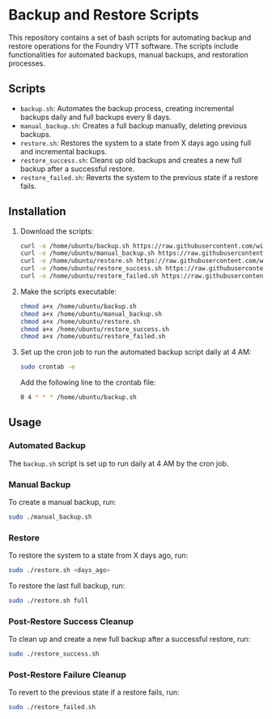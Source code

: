 # Backup and Restore Scripts

This repository contains a set of bash scripts for automating backup and restore operations for the Foundry VTT software. The scripts include functionalities for automated backups, manual backups, and restoration processes.

## Scripts

- `backup.sh`: Automates the backup process, creating incremental backups daily and full backups every 8 days.
- `manual_backup.sh`: Creates a full backup manually, deleting previous backups.
- `restore.sh`: Restores the system to a state from X days ago using full and incremental backups.
- `restore_success.sh`: Cleans up old backups and creates a new full backup after a successful restore.
- `restore_failed.sh`: Reverts the system to the previous state if a restore fails.

## Installation

1. Download the scripts:
    ```sh
    curl -o /home/ubuntu/backup.sh https://raw.githubusercontent.com/will-the-drifter/foundryvtt-backup-scripts/main/backup.sh
    curl -o /home/ubuntu/manual_backup.sh https://raw.githubusercontent.com/will-the-drifter/foundryvtt-backup-scripts/main/manual_backup.sh
    curl -o /home/ubuntu/restore.sh https://raw.githubusercontent.com/will-the-drifter/foundryvtt-backup-scripts/main/restore.sh
    curl -o /home/ubuntu/restore_success.sh https://raw.githubusercontent.com/will-the-drifter/foundryvtt-backup-scripts/main/restore_success.sh
    curl -o /home/ubuntu/restore_failed.sh https://raw.githubusercontent.com/will-the-drifter/foundryvtt-backup-scripts/main/restore_failed.sh
    ```

2. Make the scripts executable:
    ```sh
    chmod a+x /home/ubuntu/backup.sh
    chmod a+x /home/ubuntu/manual_backup.sh
    chmod a+x /home/ubuntu/restore.sh
    chmod a+x /home/ubuntu/restore_success.sh
    chmod a+x /home/ubuntu/restore_failed.sh
    ```

3. Set up the cron job to run the automated backup script daily at 4 AM:
    ```sh
    sudo crontab -e
    ```

    Add the following line to the crontab file:
    ```sh
    0 4 * * * /home/ubuntu/backup.sh
    ```

## Usage

### Automated Backup

The `backup.sh` script is set up to run daily at 4 AM by the cron job.

### Manual Backup

To create a manual backup, run:
```sh
sudo ./manual_backup.sh
```

### Restore
To restore the system to a state from X days ago, run:

```sh
sudo ./restore.sh <days_ago>
```
To restore the last full backup, run:
```sh
sudo ./restore.sh full
```

### Post-Restore Success Cleanup
To clean up and create a new full backup after a successful restore, run:

```sh
sudo ./restore_success.sh
```

### Post-Restore Failure Cleanup
To revert to the previous state if a restore fails, run:

```sh
sudo ./restore_failed.sh
```